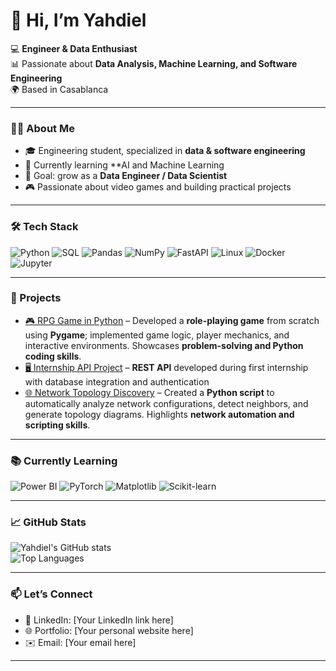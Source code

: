 # 👋 Hi, I’m Yahdiel  

💻 **Engineer & Data Enthusiast**  
📊 Passionate about **Data Analysis, Machine Learning, and Software Engineering**  
🌍 Based in Casablanca  

---

### 👨‍💻 About Me
- 🎓 Engineering student, specialized in **data & software engineering**  
- 🌱 Currently learning **AI and Machine Learning
- 🎯 Goal: grow as a **Data Engineer / Data Scientist**  
- 🎮 Passionate about video games and building practical projects  

---

### 🛠️ Tech Stack
![Python](https://img.shields.io/badge/Python-3776AB?style=for-the-badge&logo=python&logoColor=white)
![SQL](https://img.shields.io/badge/SQL-4479A1?style=for-the-badge&logo=mysql&logoColor=white)
![Pandas](https://img.shields.io/badge/Pandas-150458?style=for-the-badge&logo=pandas&logoColor=white)
![NumPy](https://img.shields.io/badge/NumPy-013243?style=for-the-badge&logo=numpy&logoColor=white)
![FastAPI](https://img.shields.io/badge/FastAPI-Pro-green?style=for-the-badge&logo=fastapi&logoColor=white)
![Linux](https://img.shields.io/badge/Linux-FCC624?style=for-the-badge&logo=linux&logoColor=black)
![Docker](https://img.shields.io/badge/Docker-2496ED?style=for-the-badge&logo=docker&logoColor=white)
![Jupyter](https://img.shields.io/badge/Jupyter-F37626?style=for-the-badge&logo=jupyter&logoColor=white)

---

### 🚀 Projects
- [🎮 RPG Game in Python](https://github.com/Yahdiel-Engineer/Pygame) – Developed a **role-playing game** from scratch using **Pygame**; implemented game logic, player mechanics, and interactive environments. Showcases **problem-solving and Python coding skills**.  
- [🖥️ Internship API Project](https://github.com/Yahdiel-Engineer/API) – **REST API** developed during first internship with database integration and authentication 
- [🌐 Network Topology Discovery](https://github.com/Yahdiel-Engineer/net-discovery) – Created a **Python script** to automatically analyze network configurations, detect neighbors, and generate topology diagrams. Highlights **network automation and scripting skills**.  

---

### 📚 Currently Learning
![Power BI](https://img.shields.io/badge/Power%20BI-Data-blue?style=for-the-badge&logo=power-bi&logoColor=white)
![PyTorch](https://img.shields.io/badge/PyTorch-Learning-orange?style=for-the-badge&logo=pytorch&logoColor=white)
![Matplotlib](https://img.shields.io/badge/Matplotlib-11557c?style=for-the-badge&logo=plotly&logoColor=white)
![Scikit-learn](https://img.shields.io/badge/ScikitLearn-F7931E?style=for-the-badge&logo=scikitlearn&logoColor=white)
 

---

### 📈 GitHub Stats
![Yahdiel's GitHub stats](https://github-readme-stats.vercel.app/api?username=Yahdiel-Engineer&show_icons=true&theme=radical)  
![Top Languages](https://github-readme-stats.vercel.app/api/top-langs/?username=Yahdiel-Engineer&layout=compact&theme=radical)  

---

### 📫 Let’s Connect
- 💼 LinkedIn: [Your LinkedIn link here]  
- 🌐 Portfolio: [Your personal website here]  
- ✉️ Email: [Your email here]  

---

<!-- Notes:
- Replace "EngineerYahdiel" with your actual GitHub username if needed.
- Update LinkedIn, Portfolio, and Email links with your real info.
- Add or remove projects depending on what you want to showcase.
- The "Currently Learning" section highlights your growth and active learning path.
-->
